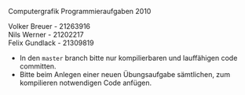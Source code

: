 Computergrafik Programmieraufgaben 2010

Volker Breuer - 21263916   
Nils Werner - 21202217   
Felix Gundlack - 21309819   

  - In den `master` branch bitte nur kompilierbaren und lauffähigen code committen.
  - Bitte beim Anlegen einer neuen Übungsaufgabe sämtlichen, zum kompilieren notwendigen Code anfügen.
